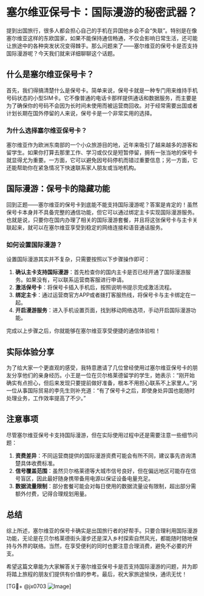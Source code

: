 # 塞尔维亚保号卡：国际漫游的秘密武器？

提到出国旅行，很多人都会担心自己的手机在异国他乡会不会“失联”。特别是在像塞尔维亚这样的东欧国家，如果不能保持通信畅通，不仅会影响日常生活，还可能让旅途中的各种突发状况变得棘手。那么问题来了——塞尔维亚的保号卡是否支持国际漫游呢？今天我们就来详细聊聊这个话题。

## 什么是塞尔维亚保号卡？

首先，我们得搞清楚什么是保号卡。简单来说，保号卡就是一种专门用来维持手机号码状态的小型SIM卡。它不像普通的电话卡那样提供通话和数据服务，而主要是为了确保你的号码不会因为长时间未使用而被运营商回收。对于经常需要出国或者计划长期在国外停留的人来说，保号卡是一个非常实用的选择。

### 为什么选择塞尔维亚保号卡？

塞尔维亚作为欧洲东南部的一个小众旅游目的地，近年来吸引了越来越多的游客和留学生。如果你打算去那里工作、学习或仅仅是短暂停留，拥有一张当地的保号卡就显得尤为重要。一方面，它可以避免因号码停机而错过重要信息；另一方面，它还能帮助你在紧急情况下快速联系家人朋友或当地机构。

## 国际漫游：保号卡的隐藏功能

回到正题——塞尔维亚的保号卡到底能不能支持国际漫游呢？答案是肯定的！虽然保号卡本身并不具备完整的通信功能，但它可以通过绑定主卡实现国际漫游服务。也就是说，只要你在国内办理了相关的国际漫游套餐，并且将这张保号卡与主卡关联起来，就可以在塞尔维亚享受到稳定的网络连接和语音通话服务。

### 如何设置国际漫游？

设置国际漫游其实并不复杂，只需要按照以下步骤操作即可：

1. **确认主卡支持国际漫游**：首先检查你的国内主卡是否已经开通了国际漫游服务。如果没有，可以联系运营商客服进行申请。
2. **激活保号卡**：将保号卡插入手机后，按照说明书提示完成激活流程。
3. **绑定主卡**：通过运营商官方APP或者拨打客服热线，将保号卡与主卡绑定在一起。
4. **开启漫游服务**：进入手机设置页面，找到移动网络选项，手动开启国际漫游功能。

完成以上步骤之后，你就能够在塞尔维亚享受便捷的通信体验啦！

## 实际体验分享

为了给大家一个更直观的感受，我特意邀请了几位曾经使用过塞尔维亚保号卡的朋友分享他们的亲身经历。小王是一位在贝尔格莱德留学的学生，她表示：“刚开始确实有点担心，但后来发现只要提前做好准备，根本不用担心联系不上家里人。”另一位从事国际贸易的李先生则补充道：“有了保号卡之后，即使身处异国也能随时处理业务，工作效率提高了不少。”

## 注意事项

尽管塞尔维亚保号卡支持国际漫游，但在实际使用过程中还是需要注意一些细节问题：

1. **资费差异**：不同运营商提供的国际漫游资费可能会有所不同，建议事先咨询清楚具体收费标准。
2. **信号覆盖范围**：虽然贝尔格莱德等大城市信号良好，但在偏远地区可能存在信号盲区，因此最好随身携带备用电源以保证设备电量充足。
3. **数据流量限制**：部分套餐可能会对每日使用的数据流量设有限制，超出部分需额外付费，记得合理规划用量。

## 总结

综上所述，塞尔维亚的保号卡确实是出国旅行者的好帮手。只要合理利用国际漫游功能，无论是在贝尔格莱德街头漫步还是深入乡村探索自然风光，都能随时随地保持与外界的联络。当然，在享受便利的同时也要注意合理消费，避免不必要的开支。

希望这篇文章能为大家解答关于塞尔维亚保号卡是否支持国际漫游的问题，并为即将踏上旅程的朋友们提供有价值的参考。最后，祝大家旅途愉快，通讯无忧！

[TG💪+ @jx0703 ![Image](https://github.com/user-attachments/assets/dbca1d08-cadb-493c-b0ec-ad6f7a83f270)]